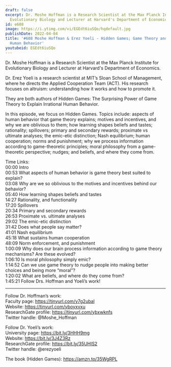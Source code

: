 ```yaml
---
draft: false
excerpt: Dr. Moshe Hoffman is a Research Scientist at the Max Planck Institute for
  Evolutionary Biology and Lecturer at Harvard's Department of Economics.
id: e608
image: https://i.ytimg.com/vi/EGEdt6iuSQo/hqdefault.jpg
publishDate: 2022-04-04
title: '#608 Moshe Hoffman & Erez Yoeli - Hidden Games; Game Theory and Irrational
  Human Behavior'
youtubeid: EGEdt6iuSQo
---
```

Dr. Moshe Hoffman is a Research Scientist at the Max Planck Institute for Evolutionary Biology and Lecturer at Harvard's Department of Economics.

Dr. Erez Yoeli is a research scientist at MIT’s Sloan School of Management, where he directs the Applied Cooperation Team (ACT). His research focuses on altruism: understanding how it works and how to promote it.

They are both authors of Hidden Games: The Surprising Power of Game Theory to Explain Irrational Human Behavior.

In this episode, we focus on Hidden Games. Topics include: aspects of human behavior that game theory explains; motives and incentives, and why we are oblivious to them; how learning shapes beliefs and tastes; rationality; spillovers; primary and secondary rewards; proximate vs ultimate analyses; the emic-etic distinction; Nash equilibrium; human cooperation; norms and punishment; why we process information according to game-theoretic principles; moral philosophy from a game-theoretic perspective; nudges; and beliefs, and where they come from.

Time Links:  
00:00 Intro  
00:53  What aspects of human behavior is game theory best suited to explain?  
03:08  Why are we so oblivious to the motives and incentives behind our behavior?  
05:40  How learning shapes beliefs and tastes  
14:27  Rationality, and functionality  
17:20  Spillovers  
20:34  Primary and secondary rewards  
26:53  Proximate vs. ultimate analyses  
29:02  The emic-etic distinction  
31:42  Does what people say matter?  
41:01  Nash equilibrium  
45:18  What sustains human cooperation  
48:09  Norm enforcement, and punishment  
1:00:09  Why does our brain process information according to game theory mechanisms? Are these evolved?  
1:06:10  Is moral philosophy simply emic?  
1:14:52  Can we use game theory to nudge people into making better choices and being more “moral”?  
1:20:02  What are beliefs, and where do they come from?  
1:45:21  Follow Drs. Hoffman and Yoeli’s work!

---

Follow Dr. Hoffman’s work:  
Faculty page: https://tinyurl.com/y7g2ubal  
Website: https://tinyurl.com/yboyxvxu  
ResearchGate profile: https://tinyurl.com/ybxwknfs  
Twitter handle: @Moshe_Hoffman

Follow Dr. Yoeli’s work:  
University page: https://bit.ly/3HHH9mg  
Website: https://bit.ly/3J4Z3Rz  
ResearchGate profile: https://bit.ly/35UHlS2  
Twitter handle: @erezyoeli

The book (Hidden Games): https://amzn.to/35WgRPL
